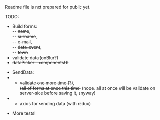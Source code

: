 Readme file is not prepared for public yet.

TODO:
- Build forms:   
    -- ~~name~~,    
    -- ~~surname~~,  
    -- ~~e-mail~~,  
    -- ~~data_event~~,  
    -- ~~town~~
- ~~validate data (onBlur?)~~
- ~~dataPicker - componentsUI~~

+ SendData:
+ - ~~validate one more time (?)~~,  
 ~~(all of forms at once this time)~~ (nope, all at once will be validate on server-side before saving it, anyway)
+ - axios for sending data (with redux)  

- More tests!

#
